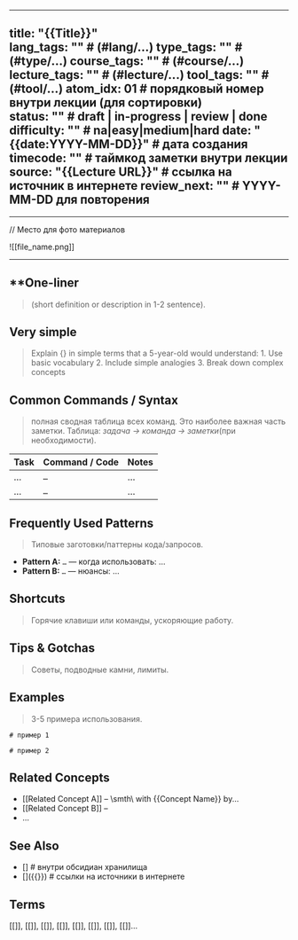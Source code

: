 

---
title: "{{Title}}"  
lang_tags: ""                                      # (#lang/...)
type_tags: ""                                      # (#type/...)
course_tags: ""                                    # (#course/...)
lecture_tags: ""                                   # (#lecture/...)
tool_tags: ""                                          # (#tool/...)
atom_idx: 01                                       # порядковый номер внутри лекции (для сортировки)         
status: ""                                         # draft | in-progress | review | done
difficulty: ""                                     # na|easy|medium|hard
date: "{{date:YYYY-MM-DD}}"                        # дата создания
timecode: ""                                       # таймкод заметки внутри лекции
source: "{{Lecture URL}}"                          # ссылка на источник в интернете
review_next: ""                                    # YYYY-MM-DD для повторения 
---

---

// Место для фото материалов

\!\[\[file_name.png\]\]

---


## **One-liner

> (short definition or description in 1-2 sentence). 


## Very simple

> Explain {} in simple terms that a 5-year-old would understand:
    1. Use basic vocabulary
    2. Include simple analogies
    3. Break down complex concepts

## Common Commands / Syntax
>  полная сводная таблица всех команд. Это наиболее важная часть заметки.
>  Таблица: *задача → команда → заметки*(при необходимости).  

| **Task**                 | **Command / Code**     | **Notes**                  |
|-------------------------|------------------------|----------------------------|
| …                       | `…`                    | …                          |
| …                       | `…`                    | …                          |

## Frequently Used Patterns
>  Типовые заготовки/паттерны кода/запросов. 
- **Pattern A:** `…` — когда использовать: …
- **Pattern B:** `…` — нюансы: …

## Shortcuts
> Горячие клавиши или команды, ускоряющие работу. 


## Tips & Gotchas
>  Советы, подводные камни, лимиты. 


## Examples
>  3-5 примера использования. 
```{{Language}}
# пример 1
````

```
# пример 2
```

## Related Concepts
<!-- Короткие упоминания связанных концептов и как они соотносятся. -->
- \[\[Related Concept A]\] – \\smth\\ with {{Concept Name}} by...
- \[\[Related Concept B\]\] – 
- ...

## See Also
<!-- Ссылки на более глубокие материалы: лекции, внешние статьи, стандарты. БЕЗ **** звездочек. не используй жирный шрифт здесь. -->

- \[\]                                                                        # внутри обсидиан хранилища 
- \[\]({{}})                                                               # ссылки на источники в интернете 
  

## Terms
<!-- Ссылки все термины, которые использовались в этой заметке. БЕЗ **** звездочек. не используй жирный шрифт здесь -->

[[]], [[]], [[]], [[]], [[]], [[]], [[]], [[]]...
